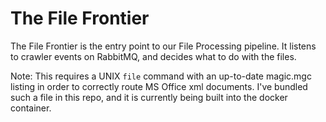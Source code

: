# The File Frontier

The File Frontier is the entry point to our File Processing pipeline. It listens to crawler events on RabbitMQ, and decides what to do with the files.

Note: This requires a UNIX `file` command with an up-to-date magic.mgc listing in order to correctly route MS Office xml documents. I've bundled such a file in this repo, and it is currently being built into the docker container.
